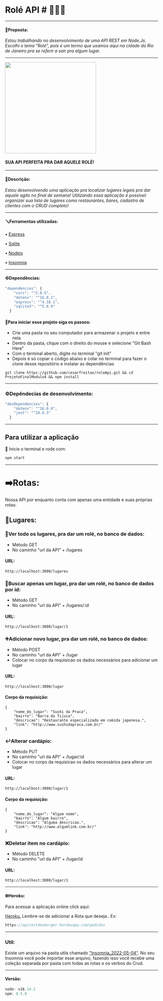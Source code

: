 # Rolé API # 🚀💜✨
____
#### 💜Proposta:
 *Estou trabalhando no desenvolvimento de uma API REST em Node.Js. Escolhi o tema "Rolé", pois é um termo que usamos aqui na cidade do Rio de Janeiro pra se referir a sair pra algum lugar.*
____

<img width="300" src="https://user-images.githubusercontent.com/96268732/179521148-5861c8aa-05c8-43cb-88ed-1aaa8b1e79a4.png">

#### SUA API PERFEITA PRA DAR AQUELE ROLÉ!
___
#### 📝Descrição:
*Estou desenvolvendo uma aplicação pra localizar lugares legais pra dar aquele agito no final de semana! Utilizando essa aplicação é possível: organizar sua lista de lugares como restaurantes, bares, cadastro de clientes com o CRUD completo!*
____
#### 🪛Ferramentas utilizadas:
• [Express](https://www.npmjs.com/package/express)

• [Sqlite](https://www.sqlite.org/docs.html )

• [Nodejs](https://nodejs.org/en/docs/guides/)

• [Insomnia](https://docs.insomnia.rest/insomnia/send-your-first-request)


____
#### ⚙️Dependências:
```js
"dependencies": {
    "cors": "^2.8.5",
    "dotenv": "^16.0.1",
    "express": "^4.18.1",
    "sqlite3": "^5.0.9"
  }
```
#### 🦶Para iniciar esse projeto siga os passos:
- Crie uma pasta no seu computador para armazenar o projeto e entre nela
- Dentro da pasta, clique com o direito do mouse e selecione "Git Bash Here"
- Com o terminal aberto, digite no terminal "git init"
- Depois é só copiar o código abaixo e colar no terminal para fazer o clone desse repositório e instalar as dependências

```
git clone https://github.com/cesarfreitax/roleApi.git && cd ProjetoFinalModulo4 && npm install
```
____
### ⚙️Depêndecias de desenvolvimento:
```js 
"devDependencies": {
    "dotenv": "^16.0.0",
    "jest": "^28.0.3"
  }
  ```
____
## Para utilizar a aplicação 
🚀 Inicie o terminal e rode com: 
```js
npm start
```

____
# ➡️Rotas:

Nossa API por enquanto conta com apenas uma entidade e suas próprias rotas:

## 📍Lugares:

### 👀Ver todo os lugares, pra dar um rolé, no banco de dados:
- Método GET 
- No caminho "url da API" + /lugares
#### URL:
```
http://localhost:3000/lugares
```


### 🔎Buscar apenas um lugar, pra dar um rolé, no banco de dados por id:
- Método GET 
- No caminho "url da API" + /lugares/:id
#### URL:
```
http://localhost:3000/lugar/1
```


### ➕Adicionar novo lugar, pra dar um rolé, no banco de dados:
- Método POST 
- No caminho "url da API" + /lugar
- Colocar no corpo da requisicao os dados necessários para adicionar um lugar
#### URL:
```
http://localhost:3000/lugar
```
#### Corpo da requisição:
``` js:
{
	"nome_do_lugar": "Sushi da Praca",
	"bairro": "Barra da Tijuca",
	"descricao": "Restaurante especializado em comida japonesa.",
	"link": "http://www.sushidapraca.com.br/"
}
```

### ↩️Alterar cardápio:
- Método PUT
- No caminho "url da API" + /lugar/:id
- Colocar no corpo da requisicao os dados necessários para alterar um lugar
#### URL:
```
http://localhost:3000/lugar/1
```
#### Corpo da requisição:
``` js:
{
	"nome_do_lugar": "Algum nome",
	"bairro": "Algum bairro",
	"descricao": "Alguma descricao.",
	"link": "http://www.algumlink.com.br/"
}
```

### ❌Deletar item no cardápio:
- Método DELETE
- No caminho "url da API" + /lugar/id
#### URL:
```
http://localhost:3000/lugar/1
```
____
#### 🌐Heroku:
Para acessar a aplicação online click aqui: 

[Heroku.](https://apirestdevburger.herokuapp.com/) 
Lembre-se de adicionar a Rota que deseja..
Ex: 
``` js
https://apirestdevburger.herokuapp.com/pedidos 

```
____
### Util:
Existe um arquivo na pasta utils chamado ["Insomnia_2022-05-04"](./src//utils/Insomnia_2022-05-04.json). No seu Insomnia você pode importar esse arquivo, fazendo isso você recebe uma coleção separada por pasta com todas as rotas e os verbos do Crud.
____
#### Versão:
```js 
node: v16.14.2
npm: 8.5.0
